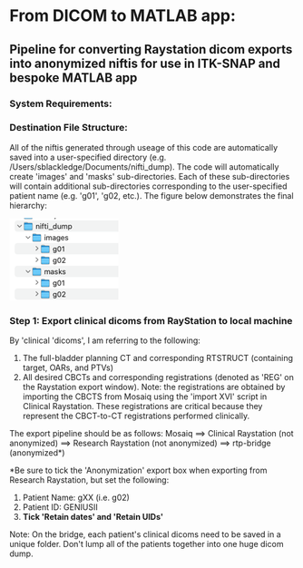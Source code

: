 # From DICOM to MATLAB app:
## Pipeline for converting Raystation dicom exports into anonymized niftis for use in ITK-SNAP and bespoke MATLAB app

### System Requirements:

### Destination File Structure:
All of the niftis generated through useage of this code are automatically saved into a user-specified directory (e.g. /Users/sblackledge/Documents/nifti_dump). The code will automatically create 'images' and 'masks' sub-directories. Each of these sub-directories will contain additional sub-directories corresponding to the user-specified patient name (e.g. 'g01', 'g02, etc.). The figure below demonstrates the final hierarchy:

![This is an image](https://github.com/sarahannblackledge/GENIUSII/blob/master/directory_hierarchy.png)

### Step 1: Export clinical dicoms from RayStation to local machine
By 'clinical 'dicoms', I am referring to the following:
  1. The full-bladder planning CT and corresponding RTSTRUCT (containing target, OARs, and PTVs)
  2. All desired CBCTs and corresponding registrations (denoted as 'REG' on the Raystation export window). Note: the registrations are obtained by  importing the CBCTS from Mosaiq using the 'import XVI' script in Clinical Raystation. These registrations are critical because they represent the CBCT-to-CT registrations performed clinically.

The export pipeline should be as follows:
Mosaiq ==> Clinical Raystation (not anonymized) ==> Research Raystation (not anonymized) ==> rtp-bridge (anonymized*)

*Be sure to tick the 'Anonymization' export box when exporting from Research Raystation, but set the following:
  1. Patient Name: gXX (i.e. g02)
  2. Patient ID: GENIUSII
  3. **Tick 'Retain dates' and 'Retain UIDs'**

Note: On the bridge, each patient's clinical dicoms need to be saved in a unique folder. Don't lump all of the patients together into one huge dicom dump.


